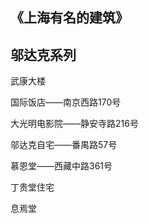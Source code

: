 ## 《上海有名的建筑》

## **邬达克系列**

武康大楼

国际饭店——南京西路170号

大光明电影院——静安寺路216号

邬达克自宅——番禺路57号

慕恩堂——西藏中路361号

丁贵堂住宅

息焉堂